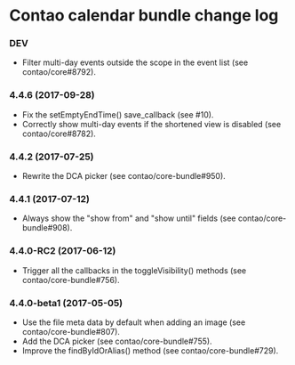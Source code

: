 # Contao calendar bundle change log

### DEV

 * Filter multi-day events outside the scope in the event list (see contao/core#8792).

### 4.4.6 (2017-09-28)

 * Fix the setEmptyEndTime() save_callback (see #10).
 * Correctly show multi-day events if the shortened view is disabled (see contao/core#8782).

### 4.4.2 (2017-07-25)

 * Rewrite the DCA picker (see contao/core-bundle#950).

### 4.4.1 (2017-07-12)

 * Always show the "show from" and "show until" fields (see contao/core-bundle#908).

### 4.4.0-RC2 (2017-06-12)

 * Trigger all the callbacks in the toggleVisibility() methods (see contao/core-bundle#756).

### 4.4.0-beta1 (2017-05-05)

 * Use the file meta data by default when adding an image (see contao/core-bundle#807).
 * Add the DCA picker (see contao/core-bundle#755).
 * Improve the findByIdOrAlias() method (see contao/core-bundle#729).
